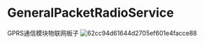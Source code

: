 # GeneralPacketRadioService
GPRS通信模块物联网板子
![62cc94d61644d2705ef601e4facce88](https://user-images.githubusercontent.com/54426524/163565575-fba2d924-04b3-470b-9ad9-5c1b3a6ee757.jpg)

